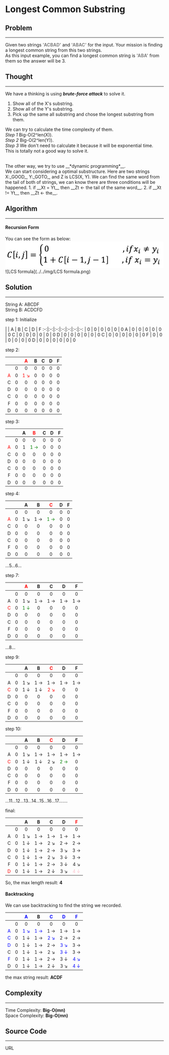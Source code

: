 # Longest Common Substring

## Problem
---
Given two strings <font color="gray">__'ACBAD'__</font> and <font color="gray">__'ABAC'__</font> for the input. Your mission is finding a longest common string from this two strings.<br>
As this input example, you can find a longest common string is <font color="gray">__'ABA'__</font> from them so the answer will be 3.

## Thought
---
We have a thinking is using __*brute-force attack*__ to solve it.
<br>
1. Show all of the X's substring.
2. Show all of the Y's substring.
3. Pick up the same all substring and chose the longest substring from them.

We can try to calculate the time complexity of them.
<br>
_Step 1_ Big-O(2^len(X)).
<br>
_Step 2_ Big-O(2^len(Y)).
<br>
_Step 3_ We don't need to calculate it because it will be exponential time.
<br>
This is totally not a good way to solve it.

<br>
The other way, we try to use __*dynamic programming*__.
<br>
We can start considering a optimal substructure. Here are two strings X:_GOOD_, Y:_GOTO_, and Z is LCS(X, Y). We can find the same word from the tail of both of strings, we can know there are three conditions will be happened.
1. if __Xt = Yt__ then __Zt <- the tail of the same word__.
2. if __Xt != Yt__ then __Zt <- the__.

## Algorithm
---
#### Recursion Form

You can see the form as below:
<br>
<img src="../../img/LCS formula.png" alt="LCS formula" style="center">
![LCS formula](../../img/LCS formula.png)

## Solution
---
String A: ABCDF
<br>
String B: ACDCFD


step 1: Initialize

   |   | A | B | C | D | F
:-:|:-:|:-:|:-:|:-:|:-:|:-:
   | 0 | 0 | 0 | 0 | 0 | 0
 A | 0 | 0 | 0 | 0 | 0 | 0
 C | 0 | 0 | 0 | 0 | 0 | 0
 D | 0 | 0 | 0 | 0 | 0 | 0
 C | 0 | 0 | 0 | 0 | 0 | 0
 F | 0 | 0 | 0 | 0 | 0 | 0
 D | 0 | 0 | 0 | 0 | 0 | 0


step 2:

|   |   | <font color="red">A</font> | B | C | D | F |
|:-:|:-:|:-:|:-:|:-:|:-:|:-:|
|   | 0 | 0 | 0 | 0 | 0 | 0 |
| <font color="red">A</font> | 0 | <font color="red">1 ↘</font> | 0 | 0 | 0 | 0 |
| C | 0 | 0 | 0 | 0 | 0 | 0 |
| D | 0 | 0 | 0 | 0 | 0 | 0 |
| C | 0 | 0 | 0 | 0 | 0 | 0 |
| F | 0 | 0 | 0 | 0 | 0 | 0 |
| D | 0 | 0 | 0 | 0 | 0 | 0 |

step 3:

|   |   | A | <font color="red">B</font> | C | D | F |
|:-:|:-:|:-:|:-:|:-:|:-:|:-:|
|   | 0 | 0 | 0 | 0 | 0 | 0 |
| <font color="red">A</font> | 0 | 1 | <font color="green">1 →</font> | 0 | 0 | 0 |
| C | 0 | 0 | 0 | 0 | 0 | 0 |
| D | 0 | 0 | 0 | 0 | 0 | 0 |
| C | 0 | 0 | 0 | 0 | 0 | 0 |
| F | 0 | 0 | 0 | 0 | 0 | 0 |
| D | 0 | 0 | 0 | 0 | 0 | 0 |

step 4:

|   |   | A | B | <font color="red">C</font> | D | F |
|:-:|:-:|:-:|:-:|:-:|:-:|:-:|
|   | 0 | 0 | 0 | 0 | 0 | 0 |
| <font color="red">A</font> | 0 | 1 ↘ | 1 → | <font color="green">1 →</font> | 0 | 0 |
| C | 0 | 0 | 0 | 0 | 0 | 0 |
| D | 0 | 0 | 0 | 0 | 0 | 0 |
| C | 0 | 0 | 0 | 0 | 0 | 0 |
| F | 0 | 0 | 0 | 0 | 0 | 0 |
| D | 0 | 0 | 0 | 0 | 0 | 0 |

...5...6...

step 7:

|   |   | <font color="red">A</font> | B | C | D | F |
|:-:|:-:|:-:|:-:|:-:|:-:|:-:|
|   | 0 | 0 | 0 | 0 | 0 | 0 |
| A | 0 | 1 ↘ | 1 → | 1 → | 1 → | 1 → |
| <font color="red">C</font> | 0 | <font color="green">1 ↓</font> | 0 | 0 | 0 | 0 |
| D | 0 | 0 | 0 | 0 | 0 | 0 |
| C | 0 | 0 | 0 | 0 | 0 | 0 |
| F | 0 | 0 | 0 | 0 | 0 | 0 |
| D | 0 | 0 | 0 | 0 | 0 | 0 |

...8...

step 9:

|   |   | A | B | <font color="red">C</font> | D | F |
|:-:|:-:|:-:|:-:|:-:|:-:|:-:|
|   | 0 | 0 | 0 | 0 | 0 | 0 |
| A | 0 | 1 ↘ | 1 → | 1 → | 1 → | 1 → |
| <font color="red">C</font> | 0 | 1 ↓ | 1 ↓ | <font color="red">2 ↘</font> | 0 | 0 |
| D | 0 | 0 | 0 | 0 | 0 | 0 |
| C | 0 | 0 | 0 | 0 | 0 | 0 |
| F | 0 | 0 | 0 | 0 | 0 | 0 |
| D | 0 | 0 | 0 | 0 | 0 | 0 |

step 10:

|   |   | A | B | <font color="red">C</font> | D | F |
|:-:|:-:|:-:|:-:|:-:|:-:|:-:|
|   | 0 | 0 | 0 | 0 | 0 | 0 |
| A | 0 | 1 ↘ | 1 → | 1 → | 1 → | 1 → |
| <font color="red">C</font> | 0 | 1 ↓ | 1 ↓ | 2 ↘ | <font color="green">2 →</font> | 0 |
| D | 0 | 0 | 0 | 0 | 0 | 0 |
| C | 0 | 0 | 0 | 0 | 0 | 0 |
| F | 0 | 0 | 0 | 0 | 0 | 0 |
| D | 0 | 0 | 0 | 0 | 0 | 0 |

...11...12...13...14...15...16...17.......

final:

|   |   | A | B | C | D | <font color="red">F</font> |
|:-:|:-:|:-:|:-:|:-:|:-:|:-:|
|   | 0 | 0 | 0 | 0 | 0 | 0 |
| A | 0 | 1 ↘ | 1 → | 1 → | 1 → | 1 → |
| C | 0 | 1 ↓ | 1 → | 2 ↘ | 2 → | 2 → |
| D | 0 | 1 ↓ | 1 → | 2 → | 3 ↘ | 3 → |
| C | 0 | 1 ↓ | 1 → | 2 ↘ | 3 ↓ | 3 → |
| F | 0 | 1 ↓ | 1 → | 2 → | 3 ↓ | 4 ↘ |
| <font color="red">D</font> | 0 | 1 ↓ | 1 → | 2 ↓ | 3 ↘ | <font color="pink">4 ↓</font> |

So, the max length result: __4__

#### Backtracking

We can use backtracking to find the string we recorded.

|   |   | <font color="blue">A</font> | B | <font color="blue">C</font> | <font color="blue">D</font> | <font color="blue">F</font> |
|:-:|:-:|:-:|:-:|:-:|:-:|:-:|
|   | 0 | 0 | 0 | 0 | 0 | 0 |
| <font color="blue">A</font> | 0 | <font color="blue">1 ↘</font> | <font color="blue">1 →</font> | 1 → | 1 → | 1 → |
| <font color="blue">C</font> | 0 | 1 ↓ | 1 → | <font color="blue">2 ↘</font> | 2 → | 2 → |
| <font color="blue">D</font> | 0 | 1 ↓ | 1 → | 2 → | <font color="blue">3 ↘</font> | 3 → |
| C | 0 | 1 ↓ | 1 → | 2 ↘ | <font color="blue">3 ↓</font> | 3 → |
| <font color="blue">F</font> | 0 | 1 ↓ | 1 → | 2 → | 3 ↓ | <font color="blue">4 ↘</font> |
| D | 0 | 1 ↓ | 1 → | 2 ↓ | 3 ↘ | <font color="blue">4 ↓</font> |

the max string result: __ACDF__

## Complexity
---
Time Complexity: __Big-O(mn)__
<br>
Space Complexity: __Big-O(mn)__

## Source Code
---
URL
